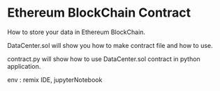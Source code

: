 # Ethereum BlockChain Contract

How to store your data in Ethereum BlockChain.

DataCenter.sol will show you how to make contract file and how to use.

contract.py will show how to use DataCenter.sol contract in python application.

env : remix IDE, jupyterNotebook

